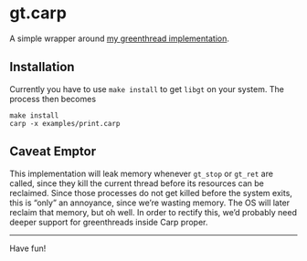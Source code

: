 # gt.carp

A simple wrapper around [my greenthread implementation](https://github.com/hellerve/gt).

## Installation

Currently you have to use `make install` to get `libgt` on your system. The
process then becomes

```
make install
carp -x examples/print.carp
```

## Caveat Emptor

This implementation will leak memory whenever `gt_stop` or `gt_ret` are called,
since they kill the current thread before its resources can be reclaimed. Since
those processes do not get killed before the system exits, this is “only” an
annoyance, since we’re wasting memory. The OS will later reclaim that memory,
but oh well. In order to rectify this, we’d probably need deeper support for
greenthreads inside Carp proper.

<hr/>

Have fun!

